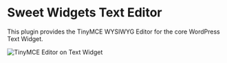 # Sweet Widgets Text Editor

This plugin provides the TinyMCE WYSIWYG Editor for the core WordPress Text Widget.

![TinyMCE Editor on Text Widget](http://public.daggerhart.com/images/sweet-widgets/sweet-widgets-text-editor.jpg)